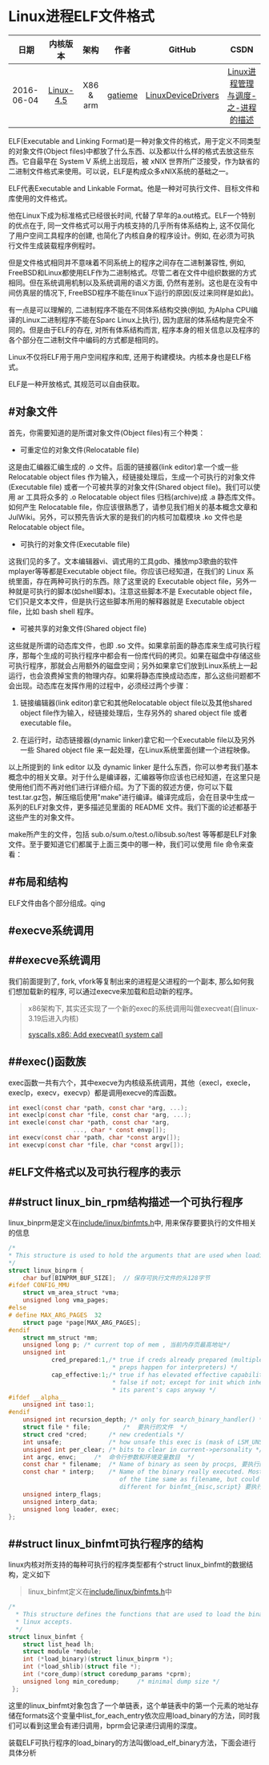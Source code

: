 Linux进程ELF文件格式
=======


| 日期 | 内核版本 | 架构| 作者 | GitHub| CSDN |
| ------------- |:-------------:|:-------------:|:-------------:|:-------------:|:-------------:|
| 2016-06-04 | [Linux-4.5](http://lxr.free-electrons.com/source/?v=4.5) | X86 & arm | [gatieme](http://blog.csdn.net/gatieme) | [LinuxDeviceDrivers](https://github.com/gatieme/LDD-LinuxDeviceDrivers) | [Linux进程管理与调度-之-进程的描述](http://blog.csdn.net/gatieme/article/category/6225543) |


ELF(Executable and Linking Format)是一种对象文件的格式，用于定义不同类型的对象文件(Object files)中都放了什么东西、以及都以什么样的格式去放这些东西。它自最早在 System V 系统上出现后，被 xNIX 世界所广泛接受，作为缺省的二进制文件格式来使用。可以说，ELF是构成众多xNIX系统的基础之一。


ELF代表Executable and Linkable Format。他是一种对可执行文件、目标文件和库使用的文件格式。

他在Linux下成为标准格式已经很长时间, 代替了早年的a.out格式。ELF一个特别的优点在于, 同一文件格式可以用于内核支持的几乎所有体系结构上, 这不仅简化了用户空间工具程序的创建, 也简化了内核自身的程序设计。例如, 在必须为可执行文件生成装载程序例程时。

但是文件格式相同并不意味着不同系统上的程序之间存在二进制兼容性, 例如, FreeBSD和Linux都使用ELF作为二进制格式。尽管二者在文件中组织数据的方式相同。但在系统调用机制以及系统调用的语义方面, 仍然有差别。这也是在没有中间仿真层的情况下, FreeBSD程序不能在linux下运行的原因(反过来同样是如此)。

有一点是可以理解的, 二进制程序不能在不同体系结构交换(例如, 为Alpha CPU编译的Linux二进制程序不能在Sparc Linux上执行), 因为底层的体系结构是完全不同的。但是由于ELF的存在, 对所有体系结构而言, 程序本身的相关信息以及程序的各个部分在二进制文件中编码的方式都是相同的。

Linux不仅将ELF用于用户空间程序和库, 还用于构建模块。内核本身也是ELF格式。

ELF是一种开放格式, 其规范可以自由获取。

#对象文件
-------

首先，你需要知道的是所谓对象文件(Object files)有三个种类：

-	可重定位的对象文件(Relocatable file)

这是由汇编器汇编生成的 .o 文件。后面的链接器(link editor)拿一个或一些 Relocatable object files 作为输入，经链接处理后，生成一个可执行的对象文件 (Executable file) 或者一个可被共享的对象文件(Shared object file)。我们可以使用 ar 工具将众多的 .o Relocatable object files 归档(archive)成 .a 静态库文件。如何产生 Relocatable file，你应该很熟悉了，请参见我们相关的基本概念文章和JulWiki。另外，可以预先告诉大家的是我们的内核可加载模块 .ko 文件也是 Relocatable object file。

-	可执行的对象文件(Executable file)

这我们见的多了。文本编辑器vi、调式用的工具gdb、播放mp3歌曲的软件mplayer等等都是Executable object file。你应该已经知道，在我们的 Linux 系统里面，存在两种可执行的东西。除了这里说的 Executable object file，另外一种就是可执行的脚本(如shell脚本)。注意这些脚本不是 Executable object file，它们只是文本文件，但是执行这些脚本所用的解释器就是 Executable object file，比如 bash shell 程序。

-	可被共享的对象文件(Shared object file)

这些就是所谓的动态库文件，也即 .so 文件。如果拿前面的静态库来生成可执行程序，那每个生成的可执行程序中都会有一份库代码的拷贝。如果在磁盘中存储这些可执行程序，那就会占用额外的磁盘空间；另外如果拿它们放到Linux系统上一起运行，也会浪费掉宝贵的物理内存。如果将静态库换成动态库，那么这些问题都不会出现。动态库在发挥作用的过程中，必须经过两个步骤：

1.	链接编辑器(link editor)拿它和其他Relocatable object file以及其他shared object file作为输入，经链接处理后，生存另外的 shared object file 或者 executable file。

2.	在运行时，动态链接器(dynamic linker)拿它和一个Executable file以及另外一些 Shared object file 来一起处理，在Linux系统里面创建一个进程映像。

以上所提到的 link editor 以及 dynamic linker 是什么东西，你可以参考我们基本概念中的相关文章。对于什么是编译器，汇编器等你应该也已经知道，在这里只是使用他们而不再对他们进行详细介绍。为了下面的叙述方便，你可以下载test.tar.gz包，解压缩后使用"make"进行编译。编译完成后，会在目录中生成一系列的ELF对象文件，更多描述见里面的 README 文件。我们下面的论述都基于这些产生的对象文件。

make所产生的文件，包括 sub.o/sum.o/test.o/libsub.so/test 等等都是ELF对象文件。至于要知道它们都属于上面三类中的哪一种，我们可以使用 file 命令来查看：

#布局和结构
-------

ELF文件由各个部分组成。qing 


























#execve系统调用
-------

##execve系统调用
-------

我们前面提到了, fork, vfork等复制出来的进程是父进程的一个副本, 那么如何我们想加载新的程序, 可以通过execve来加载和启动新的程序。

>x86架构下, 其实还实现了一个新的exec的系统调用叫做execveat(自linux-3.19后进入内核)
>
>[syscalls,x86: Add execveat() system call](http://lwn.net/Articles/600344)

##exec()函数族
-------

exec函数一共有六个，其中execve为内核级系统调用，其他（execl，execle，execlp，execv，execvp）都是调用execve的库函数。


```c
int execl(const char *path, const char *arg, ...);
int execlp(const char *file, const char *arg, ...);
int execle(const char *path, const char *arg,
                  ..., char * const envp[]);
int execv(const char *path, char *const argv[]);
int execvp(const char *file, char *const argv[]);
```

#ELF文件格式以及可执行程序的表示
-------

##struct linux_bin_rpm结构描述一个可执行程序
-------

linux_binprm是定义在[include/linux/binfmts.h](http://lxr.free-electrons.com/source/include/linux/binfmts.h#L14)中, 用来保存要要执行的文件相关的信息

```c
/*
* This structure is used to hold the arguments that are used when loading binaries.
*/
struct linux_binprm {
    char buf[BINPRM_BUF_SIZE];	// 保存可执行文件的头128字节
#ifdef CONFIG_MMU
    struct vm_area_struct *vma;
    unsigned long vma_pages;
#else
# define MAX_ARG_PAGES  32
    struct page *page[MAX_ARG_PAGES];
#endif
    struct mm_struct *mm;
    unsigned long p; /* current top of mem , 当前内存页最高地址*/
    unsigned int
            cred_prepared:1,/* true if creds already prepared (multiple
                             * preps happen for interpreters) */
            cap_effective:1;/* true if has elevated effective capabilities,
                             * false if not; except for init which inherits
                             * its parent's caps anyway */
#ifdef __alpha__
    unsigned int taso:1;
#endif
    unsigned int recursion_depth; /* only for search_binary_handler() */
    struct file * file;			/*  要执行的文件  */
    struct cred *cred;      /* new credentials */
    int unsafe;             /* how unsafe this exec is (mask of LSM_UNSAFE_*) */
    unsigned int per_clear; /* bits to clear in current->personality */
    int argc, envc;		/*  命令行参数和环境变量数目  */
    const char * filename;  /* Name of binary as seen by procps, 要执行的文件的名称  */
    const char * interp;    /* Name of the binary really executed. Most
                               of the time same as filename, but could be
                               different for binfmt_{misc,script} 要执行的文件的真实名称，通常和filename相同  */
    unsigned interp_flags;
    unsigned interp_data;
    unsigned long loader, exec;
};
```

##struct linux_binfmt可执行程序的结构
-------
linux内核对所支持的每种可执行的程序类型都有个struct linux_binfmt的数据结构，定义如下

>linux_binfmt定义在[include/linux/binfmts.h](http://lxr.free-electrons.com/source/include/linux/binfmts.h#L74)中

```c
/*
  * This structure defines the functions that are used to load the binary formats that
  * linux accepts.
  */
struct linux_binfmt {
    struct list_head lh;
    struct module *module;
    int (*load_binary)(struct linux_binprm *);
    int (*load_shlib)(struct file *);
    int (*core_dump)(struct coredump_params *cprm);
    unsigned long min_coredump;     /* minimal dump size */
 };
```
这里的linux_binfmt对象包含了一个单链表，这个单链表中的第一个元素的地址存储在formats这个变量中list_for_each_entry依次应用load_binary的方法，同时我们可以看到这里会有递归调用，bprm会记录递归调用的深度。

装载ELF可执行程序的load_binary的方法叫做load_elf_binary方法，下面会进行具体分析



